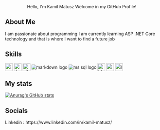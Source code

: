 
<div align="center">
    Hello, I'm Kamil Matusz
    Welcome in my GitHub Profile!
</div>

## About Me
<div>
I am passionate about programming
I am currently learning ASP .NET Core technology and that is where I want to find a future job
</div>

## Skills

<div>
<img alt="csharp logo" align="center" src="https://img.shields.io/badge/C%23-239120?style=for-the-badge&logo=c-sharp&logoColor=white" height="25" />
<img alt="dotnet logo" align="center" src="https://img.shields.io/badge/.NET-512BD4?style=for-the-badge&logo=dotnet&logoColor=white" height="25" />
<img alt="git logo" align="center" src="https://img.shields.io/badge/GIT-E44C30?style=for-the-badge&logo=git&logoColor=white" height="25" />
<img alt="markdown logo" align="center" src="https://img.shields.io/badge/mysql-%2300f.svg?style=for-the-badge&logo=mysql&logoColor=white" />
<img alt="ms sql logo" align="center" src="https://img.shields.io/badge/Microsoft%20SQL%20Sever-CC2927?style=for-the-badge&logo=microsoft%20sql%20server&logoColor=white)" />
<img alt="html logo" align="center" src="https://img.shields.io/badge/HTML5-E34F26?style=for-the-badge&logo=html5&logoColor=white" height="25" />
<img alt="css logo" align="center" src="https://img.shields.io/badge/CSS-239120?&style=for-the-badge&logo=css3&logoColor=blue" height="25" />
<img alt="javascript logo" align="center" src="https://img.shields.io/badge/javascript-%23323330.svg?style=for-the-badge&logo=javascript&logoColor=%23F7DF1E)" height="25" />
</div>

## My stats
[![Anurag's GitHub stats](https://github-readme-stats.vercel.app/api?username=Kamil-Matusz)](https://github.com/anuraghazra/github-readme-stats)

## Socials
<div>
 Linkedin : https://www.linkedin.com/in/kamil-matusz/ <br/>
</div>
<!--
**Kamil-Matusz/Kamil-Matusz** is a ✨ _special_ ✨ repository because its `README.md` (this file) appears on your GitHub profile.

Here are some ideas to get you started:

- 🔭 I’m currently working on ...
- 🌱 I’m currently learning ...
- 👯 I’m looking to collaborate on ...
- 🤔 I’m looking for help with ...
- 💬 Ask me about ...
- 📫 How to reach me: ...
- 😄 Pronouns: ...
- ⚡ Fun fact: ...
-->
